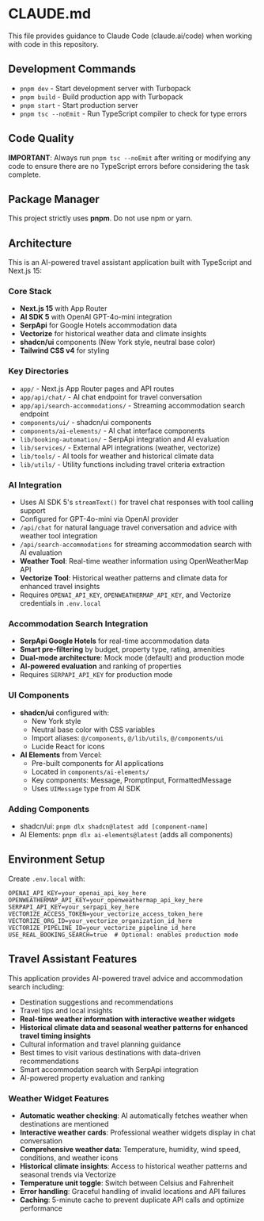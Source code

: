 # CLAUDE.md

This file provides guidance to Claude Code (claude.ai/code) when working with code in this repository.

## Development Commands

- `pnpm dev` - Start development server with Turbopack
- `pnpm build` - Build production app with Turbopack
- `pnpm start` - Start production server
- `pnpm tsc --noEmit` - Run TypeScript compiler to check for type errors

## Code Quality

**IMPORTANT**: Always run `pnpm tsc --noEmit` after writing or modifying any code to ensure there are no TypeScript errors before considering the task complete.

## Package Manager

This project strictly uses **pnpm**. Do not use npm or yarn.

## Architecture

This is an AI-powered travel assistant application built with TypeScript and Next.js 15:

### Core Stack
- **Next.js 15** with App Router
- **AI SDK 5** with OpenAI GPT-4o-mini integration
- **SerpApi** for Google Hotels accommodation data
- **Vectorize** for historical weather data and climate insights
- **shadcn/ui** components (New York style, neutral base color)
- **Tailwind CSS v4** for styling

### Key Directories
- `app/` - Next.js App Router pages and API routes
- `app/api/chat/` - AI chat endpoint for travel conversation
- `app/api/search-accommodations/` - Streaming accommodation search endpoint
- `components/ui/` - shadcn/ui components
- `components/ai-elements/` - AI chat interface components
- `lib/booking-automation/` - SerpApi integration and AI evaluation
- `lib/services/` - External API integrations (weather, vectorize)
- `lib/tools/` - AI tools for weather and historical climate data
- `lib/utils/` - Utility functions including travel criteria extraction

### AI Integration
- Uses AI SDK 5's `streamText()` for travel chat responses with tool calling support
- Configured for GPT-4o-mini via OpenAI provider
- `/api/chat` for natural language travel conversation and advice with weather tool integration
- `/api/search-accommodations` for streaming accommodation search with AI evaluation
- **Weather Tool**: Real-time weather information using OpenWeatherMap API
- **Vectorize Tool**: Historical weather patterns and climate data for enhanced travel insights
- Requires `OPENAI_API_KEY`, `OPENWEATHERMAP_API_KEY`, and Vectorize credentials in `.env.local`

### Accommodation Search Integration
- **SerpApi Google Hotels** for real-time accommodation data
- **Smart pre-filtering** by budget, property type, rating, amenities
- **Dual-mode architecture**: Mock mode (default) and production mode
- **AI-powered evaluation** and ranking of properties
- Requires `SERPAPI_API_KEY` for production mode

### UI Components
- **shadcn/ui** configured with:
  - New York style
  - Neutral base color with CSS variables
  - Import aliases: `@/components`, `@/lib/utils`, `@/components/ui`
  - Lucide React for icons
- **AI Elements** from Vercel:
  - Pre-built components for AI applications
  - Located in `components/ai-elements/`
  - Key components: Message, PromptInput, FormattedMessage
  - Uses `UIMessage` type from AI SDK

### Adding Components
- shadcn/ui: `pnpm dlx shadcn@latest add [component-name]`
- AI Elements: `pnpm dlx ai-elements@latest` (adds all components)

## Environment Setup

Create `.env.local` with:
```
OPENAI_API_KEY=your_openai_api_key_here
OPENWEATHERMAP_API_KEY=your_openweathermap_api_key_here
SERPAPI_API_KEY=your_serpapi_key_here
VECTORIZE_ACCESS_TOKEN=your_vectorize_access_token_here
VECTORIZE_ORG_ID=your_vectorize_organization_id_here
VECTORIZE_PIPELINE_ID=your_vectorize_pipeline_id_here
USE_REAL_BOOKING_SEARCH=true  # Optional: enables production mode
```

## Travel Assistant Features

This application provides AI-powered travel advice and accommodation search including:
- Destination suggestions and recommendations
- Travel tips and local insights
- **Real-time weather information with interactive weather widgets**
- **Historical climate data and seasonal weather patterns for enhanced travel timing insights**
- Cultural information and travel planning guidance
- Best times to visit various destinations with data-driven recommendations
- Smart accommodation search with SerpApi integration
- AI-powered property evaluation and ranking

### Weather Widget Features
- **Automatic weather checking**: AI automatically fetches weather when destinations are mentioned
- **Interactive weather cards**: Professional weather widgets display in chat conversation
- **Comprehensive weather data**: Temperature, humidity, wind speed, conditions, and weather icons
- **Historical climate insights**: Access to historical weather patterns and seasonal trends via Vectorize
- **Temperature unit toggle**: Switch between Celsius and Fahrenheit
- **Error handling**: Graceful handling of invalid locations and API failures
- **Caching**: 5-minute cache to prevent duplicate API calls and optimize performance